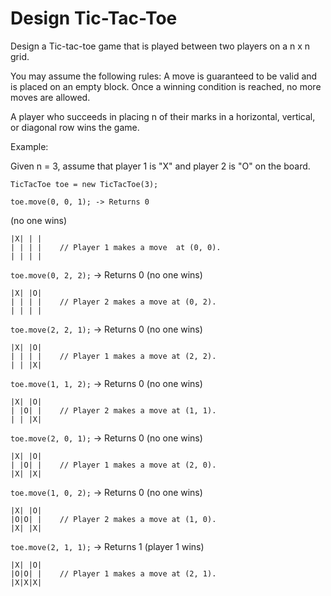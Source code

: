 # Design Tic-Tac-Toe

Design a Tic-tac-toe game that is played between two players on a n x n grid.

You may assume the following rules:
A move is guaranteed to be valid and is placed on an empty block.
Once a winning condition is reached, no more moves are allowed.

A player who succeeds in placing n of their marks in a horizontal, vertical, or diagonal row wins the game.

Example:

Given n = 3, assume that player 1 is 
"X" and player 2 is "O" on the board.

`TicTacToe toe = new TicTacToe(3);`

`toe.move(0, 0, 1); -> Returns 0` 

(no one wins)
```
|X| | |
| | | |    // Player 1 makes a move  at (0, 0).
| | | |
```

`toe.move(0, 2, 2);` -> Returns 0 (no one wins)

```
|X| |O|
| | | |    // Player 2 makes a move at (0, 2).
| | | |
```

`toe.move(2, 2, 1);` -> Returns 0 (no one wins)

```
|X| |O|
| | | |    // Player 1 makes a move at (2, 2).
| | |X|
```

`toe.move(1, 1, 2);` -> Returns 0 (no one wins)

```
|X| |O|
| |O| |    // Player 2 makes a move at (1, 1).
| | |X|
```

`toe.move(2, 0, 1);` -> Returns 0 (no one wins)

```
|X| |O|
| |O| |    // Player 1 makes a move at (2, 0).
|X| |X|
```

`toe.move(1, 0, 2);` -> Returns 0 (no one wins)

```
|X| |O|
|O|O| |    // Player 2 makes a move at (1, 0).
|X| |X|
```


`toe.move(2, 1, 1);` -> Returns 1 (player 1 wins)

```
|X| |O|
|O|O| |    // Player 1 makes a move at (2, 1).
|X|X|X|
```